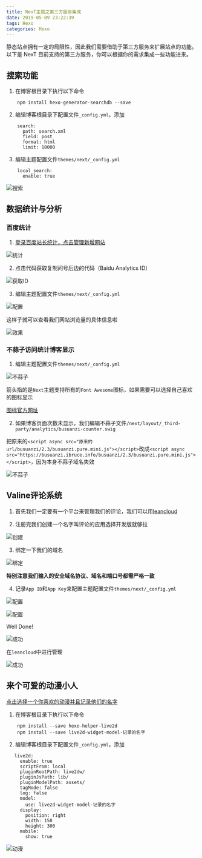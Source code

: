 ```yaml
---
title: NexT主题之第三方服务集成
date: 2019-05-09 23:22:39
tags: Hexo
categories: Hexo
---
```


静态站点拥有一定的局限性，因此我们需要借助于第三方服务来扩展站点的功能。 以下是 NexT 目前支持的第三方服务，你可以根据你的需求集成一些功能进来。

## 搜索功能

1. 在博客根目录下执行以下命令

```Linux
    npm install hexo-generator-searchdb --save
```

2. 编辑博客根目录下配置文件`_config.yml`，添加

```Linux
    search:
      path: search.xml
      field: post
      format: html
      limit: 10000
```

3. 编辑主题配置文件`themes/next/_config.yml`

```Linux
    local_search:
      enable: true
```

![搜索](http://blog.panxiandiao.com/20190510114246.png)

## 数据统计与分析

### 百度统计

1. [登录百度站长统计，点击管理新增网站](https://tongji.baidu.com/web/27848365/welcome/login)

![统计](http://blog.panxiandiao.com/20190510122434.png)

2. 点击代码获取复制问号后边的代码（Baidu Analytics ID）

![获取ID](http://blog.panxiandiao.com/20190510122824.png)

3. 编辑主题配置文件`themes/next/_config.yml`

![配置](http://blog.panxiandiao.com/20190510122945.png)

这样子就可以查看我们网站浏览量的具体信息啦

![效果](http://blog.panxiandiao.com/20190510123028.png)

### 不蒜子访问统计博客显示

1. 编辑主题配置文件`themes/next/_config.yml`

![不蒜子](http://blog.panxiandiao.com/20190510123445.png)

箭头指的是`Next`主题支持所有的`Font Awesome`图标，如果需要可以选择自己喜欢的图标显示

[图标官方网址](http://fontawesome.dashgame.com/)

2. 如果博客页面次数未显示，我们编辑不蒜子文件`/next/layout/_third-party/analytics/busuanzi-counter.swig`

把原来的`<script async src="原来的url/busuanzi/2.3/busuanzi.pure.mini.js"></script>`改成`<script async src="https://busuanzi.ibruce.info/busuanzi/2.3/busuanzi.pure.mini.js"></script>`，因为本身不蒜子域名失效

![不蒜子](http://blog.panxiandiao.com/20190510124159.png)

## Valine评论系统

1. 首先我们一定要有一个平台来管理我们的评论，我们可以用[leancloud](https://leancloud.cn/)

2. 注册完我们创建一个名字叫评论的应用选择开发版就够拉

![创建](http://blog.panxiandiao.com/20190510142045.png)

3. 绑定一下我们的域名

![绑定](http://blog.panxiandiao.com/20190510142308.png)

**特别注意我们输入的安全域名协议、域名和端口号都需严格一致**

4. 记录`App ID`和`App Key`来配置主题配置文件`themes/next/_config.yml`

![配置](http://blog.panxiandiao.com/20190510143006.png)

![配置](http://blog.panxiandiao.com/20190510143131.png)

Well Done!

![成功](http://blog.panxiandiao.com/20190510143229.png)

在`leancloud`中进行管理

![成功](http://blog.panxiandiao.com/20190510143326.png)

## 来个可爱的动漫小人

[点击选择一个你喜欢的动漫并且记录他们的名字](https://huaji8.top/post/live2d-plugin-2.0/)

1. 在博客根目录下执行以下命令

```Linux
    npm install --save hexo-helper-live2d
    npm install --save live2d-widget-model-记录的名字
```

2. 编辑博客根目录下配置文件`_config.yml`，添加

```Linux
   live2d:
     enable: true
     scriptFrom: local
     pluginRootPath: live2dw/
     pluginJsPath: lib/
     pluginModelPath: assets/
     tagMode: false
     log: false
     model:
       use: live2d-widget-model-记录的名字
     display:
       position: right
       width: 150
       height: 300
     mobile:
       show: true
```

![动漫](http://blog.panxiandiao.com/20190510121600.png)
